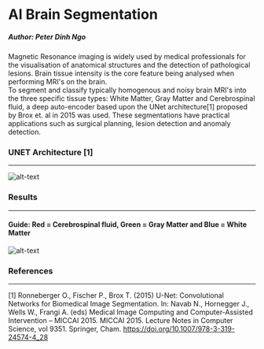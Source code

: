 # AI Brain Segmentation
##### Author: Peter Dinh Ngo
Magnetic Resonance imaging is widely used by medical professionals for the visualisation of anatomical structures and the detection of pathological lesions. Brain tissue intensity is the core feature being analysed when performing MRI's on the brain.  
To segment and classify typically homogenous and noisy brain MRI's into the three specific tissue types: White Matter, Gray Matter and Cerebrospinal fluid, a deep auto-encoder based upon the UNet architecture[1] proposed by Brox et. al in 2015 was used.
These segmentations have practical applications such as surgical planning, lesion detection and anomaly detection. 

  
### UNET Architecture [1]

---

![alt-text](https://lmb.informatik.uni-freiburg.de/people/ronneber/u-net/u-net-architecture.png)
  
### Results

---

#### Guide: Red = Cerebrospinal fluid, Green = Gray Matter and Blue = White Matter
![alt-text](https://storage.googleapis.com/dl-visuals-peter-ngo/Final%20Results.png)
  
  
### References

---

[1]   Ronneberger O., Fischer P., Brox T. (2015) U-Net: Convolutional Networks for Biomedical Image Segmentation. In: Navab N., Hornegger J., Wells W., Frangi A. (eds) Medical Image Computing and Computer-Assisted Intervention – MICCAI 2015. MICCAI 2015. Lecture Notes in Computer Science, vol 9351. Springer, Cham. https://doi.org/10.1007/978-3-319-24574-4_28  
